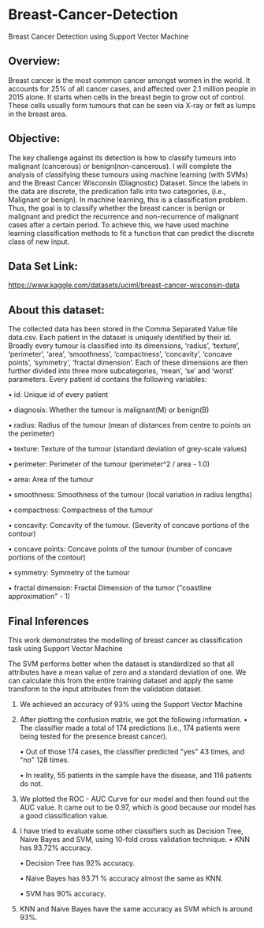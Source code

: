 # Breast-Cancer-Detection
Breast Cancer Detection using Support Vector Machine

## Overview:

Breast cancer is the most common cancer amongst women in the world. It accounts for 25% of all cancer cases, and affected over 2.1 million people in 2015 alone. It starts when cells in the breast begin to grow out of control. These cells usually form tumours that can be seen via X-ray or felt as lumps in the breast area.

## Objective:

The key challenge against its detection is how to classify tumours into malignant (cancerous) or benign(non-cancerous). I will complete the analysis of classifying these tumours using machine learning (with SVMs) and the Breast Cancer Wisconsin (Diagnostic) Dataset.
Since the labels in the data are discrete, the predication falls into two categories, (i.e., Malignant or benign). In machine learning, this is a classification problem.
Thus, the goal is to classify whether the breast cancer is benign or malignant and predict the recurrence and non-recurrence of malignant cases after a certain period. To achieve this, we have used machine learning classification methods to fit a function that can predict the discrete class of new input.

## Data Set Link:

https://www.kaggle.com/datasets/uciml/breast-cancer-wisconsin-data

## About this dataset:

The collected data has been stored in the Comma Separated Value file data.csv. Each patient in the dataset is uniquely identified by their id. Broadly every tumour is classified into its dimensions, ‘radius’, ‘texture’, ‘perimeter’, ‘area’, ‘smoothness’, ‘compactness’, ‘concavity’, ‘concave points’, ‘symmetry’, ‘fractal dimension’. Each of these dimensions are then further divided into three more subcategories, ‘mean’, ‘se’ and ‘worst’ parameters. Every patient id contains the following variables:

• id: Unique id of every patient 

• diagnosis: Whether the tumour is malignant(M) or benign(B)

• radius: Radius of the tumour (mean of distances from centre to points on the perimeter)

• texture: Texture of the tumour (standard deviation of grey-scale values)

• perimeter: Perimeter of the tumour (perimeter^2 / area - 1.0)

• area: Area of the tumour

• smoothness: Smoothness of the tumour (local variation in radius lengths)

• compactness: Compactness of the tumour

• concavity: Concavity of the tumour. (Severity of concave portions of the contour)

• concave points: Concave points of the tumour (number of concave portions of the contour)

• symmetry: Symmetry of the tumour

• fractal dimension: Fractal Dimension of the tumor ("coastline approximation" - 1)

## Final Inferences

This work demonstrates the modelling of breast cancer as classification task using Support Vector Machine

The SVM performs better when the dataset is standardized so that all attributes have a mean value of zero and a standard deviation of one. We can calculate this from the entire training dataset and apply the same transform to the input attributes from the validation dataset.

1.	We achieved an accuracy of 93% using the Support Vector Machine
3.	After plotting the confusion matrix, we got the following information.
    •	The classifier made a total of 174 predictions (i.e., 174 patients were being tested for the presence breast cancer).

    •	Out of those 174 cases, the classifier predicted "yes" 43 times, and "no" 128 times.

    •	In reality, 55 patients in the sample have the disease, and 116 patients do not.

3.	We plotted the ROC - AUC Curve for our model and then found out the AUC value. It came out to be 0.97, which is good because our model has a good classification value.
4.	I have tried to evaluate some other classifiers such as Decision Tree, Naive Bayes and SVM, using 10-fold cross validation technique.
    •	KNN has 93.72% accuracy.

    •	Decision Tree has 92% accuracy.

    •	Naive Bayes has 93.71 % accuracy almost the same as KNN.

    •	SVM has 90% accuracy.
5.	KNN and Naive Bayes have the same accuracy as SVM which is around 93%.
